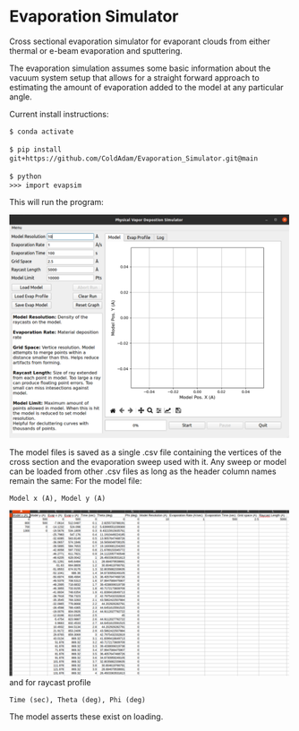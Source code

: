 # Evaporation Simulator
Cross sectional evaporation simulator for evaporant clouds from either thermal or e-beam evaporation and sputtering.

The evaporation simulation assumes some basic information about the vacuum system setup that allows for a straight forward approach to estimating the amount of evaporation added to the model at any particular angle.

Current install instructions:
```
$ conda activate

$ pip install git+https://github.com/ColdAdam/Evaporation_Simulator.git@main

$ python
>>> import evapsim
```
This will run the program:

<img src="Examples/Physical_Vapor_Deposition_Simulator.png" alt="evapsim" width="500"/>

The model files is saved as a single .csv file containing the vertices of the cross section and the evaporation sweep used with it. Any sweep or model can be
loaded from other .csv files as long as the header column names remain the same:
For the model file:

```
Model x (A), Model y (A)
```

<img src="Examples/PVDS_Savedata.png" alt="evapsim" width="500"/>
and for raycast profile

```
Time (sec), Theta (deg), Phi (deg)
```

The model asserts these exist on loading.
